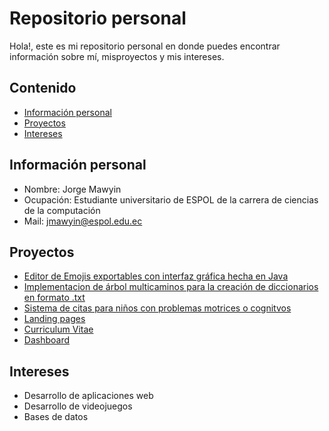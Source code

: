 # Repositorio personal

Hola!, este es mi repositorio personal en donde puedes encontrar información sobre mí, misproyectos y mis intereses.

## Contenido
* [Información personal](#información-personal)
* [Proyectos](#proyectos)
* [Intereses](#intereses)

## Información personal
* Nombre: Jorge Mawyin
* Ocupación: Estudiante universitario de ESPOL de la carrera de ciencias de la computación
* Mail: jmawyin@espol.edu.ec

## Proyectos
* [Editor de Emojis exportables con interfaz gráfica hecha en Java](https://github.com/JorgeMawyin/Grupo_06)
* [Implementacion de árbol multicaminos para la creación de diccionarios en formato .txt](https://github.com/JorgeMawyin/Grupo6---Arbol)
* [Sistema de citas para niños con problemas motrices o cognitvos](https://github.com/JorgeMawyin/POO-P01-G01)
* [Landing pages](https://jorgemawyin.github.io/landing/)
* [Curriculum Vitae](https://jorgemawyin.github.io/curriculum/)
* [Dashboard](https://jorgemawyin.github.io/dashboard/)

## Intereses
* Desarrollo de aplicaciones web
* Desarrollo de videojuegos
* Bases de datos
